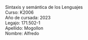 Sintaxis y semántica de los Lenguajes<br>
Curso: K2006<br>
Año de cursada: 2023<br>
Legajo: 171.502-1<br>
Apellido: Mogollon<br>
Nombre: Alfredo
